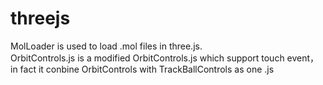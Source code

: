 # threejs
MolLoader is used to load .mol files in three.js.  
OrbitControls.js is a modified OrbitControls.js which support touch event，in fact it conbine OrbitControls with TrackBallControls as one .js
